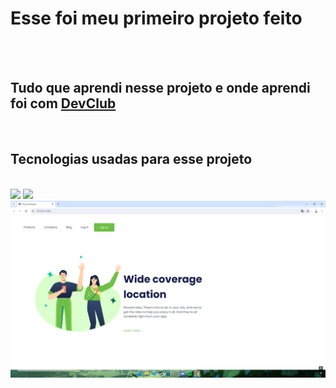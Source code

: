 <h1>Esse foi meu primeiro projeto feito</h1>
<br>
<br>
<h2>Tudo que aprendi nesse projeto e onde aprendi foi com <a href="https://rodolfomori.com.br/devclub">DevClub</a></h2>
<br>
<h2>Tecnologias usadas para esse projeto</h2>
<br>
<img src="https://img.shields.io/badge/HTML5-E34F26?style=for-the-badge&logo=html5&logoColor=white">
<img src="https://img.shields.io/badge/CSS3-1572B6?style=for-the-badge&logo=css3&logoColor=white">
<br>
<img src="https://github.com/PietroMinto/Meu-primeiro-projeto-HTML-CSS/blob/main/img/Desktop%20Screenshot%202024.07.27%20-%2015.37.31.78.png?raw=true">
<br>
